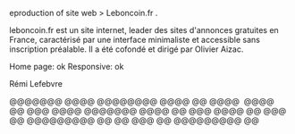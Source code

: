 eproduction of site web > Leboncoin.fr .

leboncoin.fr est un site internet, leader des sites d'annonces gratuites en France, caractérisé par une interface minimaliste et accessible sans inscription préalable. Il a été cofondé et dirigé par Olivier Aizac.

Home page: ok
Responsive: ok




Rémi Lefebvre

@@@@@@@  	@@@@
@@@@@@@@  	@@@@
@@   @@@@ 	@@@@
@@   @@@  	@@@@
@@@@@@@  	@@@@
@@  @@@  	@@@@
@@   @@@   @@	@@@@@@@@@ @@
@@    @@@  @@	@@@@@@@@@ @@

